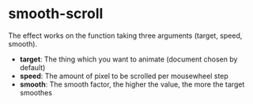 # smooth-scroll

The effect works on the function taking three arguments (target, speed, smooth).
- **target**: The thing which you want to animate (document chosen by default)
- **speed**: The amount of pixel to be scrolled per mousewheel step
- **smooth**: The smooth factor, the higher the value, the more the target smoothes
